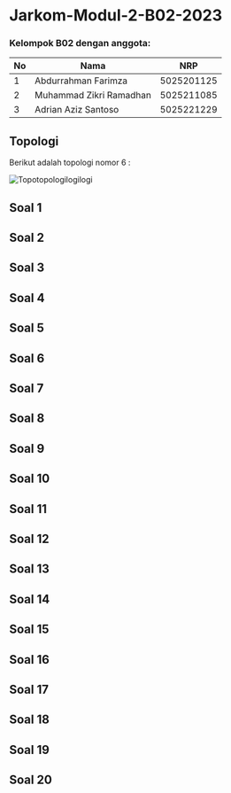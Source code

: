 # Jarkom-Modul-2-B02-2023

### Kelompok B02 dengan anggota:
| **No** | **Nama** | **NRP** | 
| ------------- | ------------- | --------- |
| 1 | Abdurrahman Farimza  | 5025201125 | 
| 2 | Muhammad Zikri Ramadhan | 5025211085 |
| 3 | Adrian Aziz Santoso | 5025221229 |

## Topologi 

Berikut adalah topologi nomor 6 :

![Topotopologilogilogi](https://github.com/zikrirmdhn/Jarkom-Modul-2-B02-2023/assets/97161145/83d8b708-f072-4318-9d82-8042b9ffea49)

## Soal 1

## Soal 2

## Soal 3

## Soal 4

## Soal 5

## Soal 6

## Soal 7

## Soal 8

## Soal 9

## Soal 10

## Soal 11

## Soal 12

## Soal 13

## Soal 14

## Soal 15

## Soal 16

## Soal 17

## Soal 18

## Soal 19

## Soal 20
